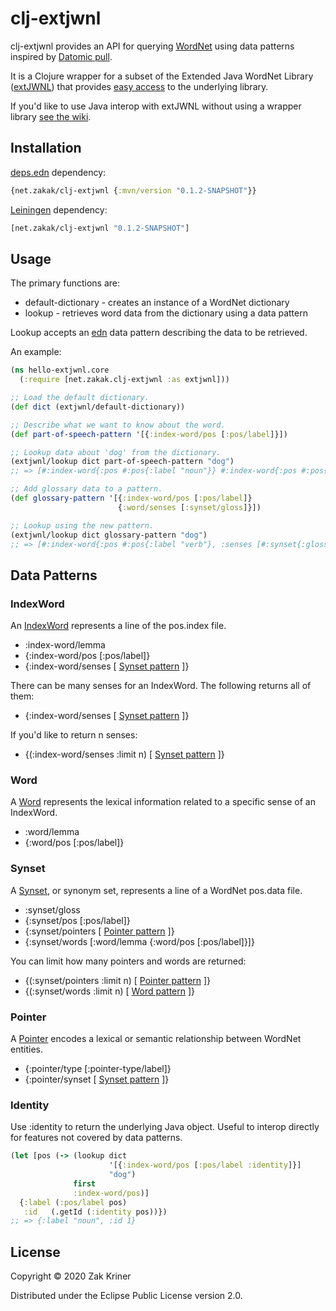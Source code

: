 # clj-extjwnl

clj-extjwnl provides an API for querying
[WordNet](https://wordnet.princeton.edu/) using data patterns inspired
by [Datomic pull](https://docs.datomic.com/on-prem/pull.html).

It is a Clojure wrapper for a subset of the
Extended Java WordNet Library
([extJWNL](https://github.com/extjwnl/extjwnl)) that provides
[easy access](#identity) to the underlying library.

If you'd like to use Java interop with extJWNL without using a wrapper
library
[see the wiki](https://github.com/zakak/clj-extjwnl/wiki/Using-the-Extended-Java-WordNet-Library-from-Clojure).

## Installation

[deps.edn](https://clojure.org/guides/deps_and_cli) dependency:

```clojure
{net.zakak/clj-extjwnl {:mvn/version "0.1.2-SNAPSHOT"}}
```

[Leiningen](https://github.com/technomancy/leiningen) dependency:

```clojure
[net.zakak/clj-extjwnl "0.1.2-SNAPSHOT"]
```

## Usage

The primary functions are:

* default-dictionary - creates an instance of a WordNet dictionary
* lookup - retrieves word data from the dictionary using a data pattern

Lookup accepts an [edn](https://github.com/edn-format/edn) data
pattern describing the data to be retrieved.

An example:

```clojure
(ns hello-extjwnl.core
  (:require [net.zakak.clj-extjwnl :as extjwnl]))

;; Load the default dictionary.
(def dict (extjwnl/default-dictionary))

;; Describe what we want to know about the word.
(def part-of-speech-pattern '[{:index-word/pos [:pos/label]}])

;; Lookup data about 'dog' from the dictionary.
(extjwnl/lookup dict part-of-speech-pattern "dog")
;; => [#:index-word{:pos #:pos{:label "noun"}} #:index-word{:pos #:pos{:label "verb"}}]

;; Add glossary data to a pattern.
(def glossary-pattern '[{:index-word/pos [:pos/label]}
                        {:word/senses [:synset/gloss]}])

;; Lookup using the new pattern. 
(extjwnl/lookup dict glossary-pattern "dog")
;; => [#:index-word{:pos #:pos{:label "verb"}, :senses [#:synset{:gloss "go after with the intent to catch; ,,,"}]} ,,,]
```

## Data Patterns

### IndexWord

An [IndexWord](http://extjwnl.sourceforge.net/javadocs/net/sf/extjwnl/data/IndexWord.html)
represents a line of the pos.index file.

* :index-word/lemma
* {:index-word/pos [:pos/label]}
* {:index-word/senses [ [Synset pattern](#synset) ]}

There can be many senses for an IndexWord. The following returns all of them:

* {:index-word/senses [ [Synset pattern](#synset) ]}

If you'd like to return n senses:

* {(:index-word/senses :limit n) [ [Synset pattern](#synset) ]}

### Word

A [Word](http://extjwnl.sourceforge.net/javadocs/net/sf/extjwnl/data/Word.html)
represents the lexical information related to a specific sense of an IndexWord.

* :word/lemma
* {:word/pos [:pos/label]}

### Synset

A [Synset](http://extjwnl.sourceforge.net/javadocs/net/sf/extjwnl/data/Synset.html),
or synonym set, represents a line of a WordNet pos.data file.

* :synset/gloss
* {:synset/pos [:pos/label]}
* {:synset/pointers [ [Pointer pattern](#pointer) ]}
* {:synset/words [:word/lemma
                  {:word/pos [:pos/label]}]}

You can limit how many pointers and words are returned:

* {(:synset/pointers :limit n) [ [Pointer pattern](#pointer) ]}
* {(:synset/words :limit n) [ [Word pattern](#word) ]}

### Pointer

A [Pointer](http://extjwnl.sourceforge.net/javadocs/net/sf/extjwnl/data/Pointer.html)
encodes a lexical or semantic relationship between WordNet entities.

* {:pointer/type [:pointer-type/label]}
* {:pointer/synset [ [Synset pattern](#synset) ]}

### Identity

Use :identity to return the underlying Java object. Useful to
interop directly for features not covered by data patterns.

```clojure
(let [pos (-> (lookup dict
                      '[{:index-word/pos [:pos/label :identity]}]
                      "dog")
              first
              :index-word/pos)]
  {:label (:pos/label pos)
   :id   (.getId (:identity pos))})
;; => {:label "noun", :id 1}
```

## License

Copyright © 2020 Zak Kriner

Distributed under the Eclipse Public License version 2.0.
